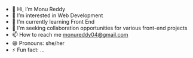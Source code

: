 - 👋 Hi, I’m Monu Reddy
- 👀 I’m interested in Web Development
- 🌱 I’m currently learning Front End 
- 💞️ I'm seeking collaboration opportunities for various front-end projects
- 📫 How to reach me monureddy04@gmail.com
- 😄 Pronouns: she/her
- ⚡ Fun fact: ...
